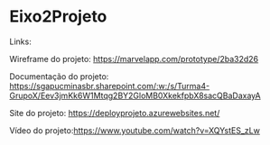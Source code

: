 # Eixo2Projeto
Links:

Wireframe do projeto: https://marvelapp.com/prototype/2ba32d26

Documentação do projeto: https://sgapucminasbr.sharepoint.com/:w:/s/Turma4-GrupoX/Eev3jmKk6W1Mtqg2BY2GloMB0XkekfpbX8sacQBaDaxayA  

Site do projeto: https://deployprojeto.azurewebsites.net/

Vídeo do projeto:https://www.youtube.com/watch?v=XQYstES_zLw
